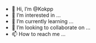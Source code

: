 - 👋 Hi, I’m @Kokpp
- 👀 I’m interested in ...
- 🌱 I’m currently learning ...
- 💞️ I’m looking to collaborate on ...
- 📫 How to reach me ...

<!---
Kokpp/Kokpp is a ✨ special ✨ repository because its `README.md` (this file) appears on your GitHub profile.
You can click the Preview link to take a look at your changes.
--->
